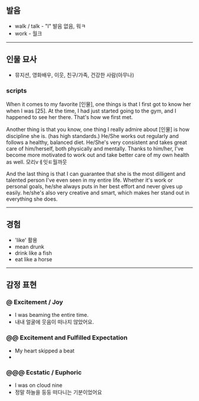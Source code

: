 ## 발음
- walk / talk - "l" 발음 없음, 워ㅋ
- work - 월크

---
## 인물 묘사
- 뮤지션, 영화배우, 이웃, 친구/가족, 건강한 사람(아무나)

### scripts
When it comes to my favorite [인물], one things is that I first got to know her when I was [25]. At the time, I had just started going to the gym, and I happened to see her there. That's how we first met.

Another thing is that you know, one thing I really admire about [인물] is how discipline she is. (has high standards.) He/She works out regularly and follows a healthy, balanced diet. He/She's very consistent and takes
great care of him/herself, both physically and mentally. Thanks to him/her, I've become more motivated to work out and take better care of my own health as well.
모리vㅔ잇ㅌ월까웃

And the last thing is that I can guarantee that she is the most dilligent and talented person I've even seen in my entire life. Whether it's work or personal goals, he/she always puts in her best effort and never gives up easily. he/she's also very creative and smart, which makes her stand out in everything she does.

---
## 경험
- 'like' 활용
- mean drunk
- drink like a fish
- eat like a horse

---
## 감정 표현
### @ Excitement / Joy
- I was beaming the entire time.
- 내내 얼굴에 웃음이 떠나지 않았어요.

### @@ Excitement and Fulfilled Expectation
- My heart skipped a beat
- 

### @@@ Ecstatic / Euphoric
- I was on cloud nine
- 정말 하늘을 둥둥 떠다니는 기분이었어요